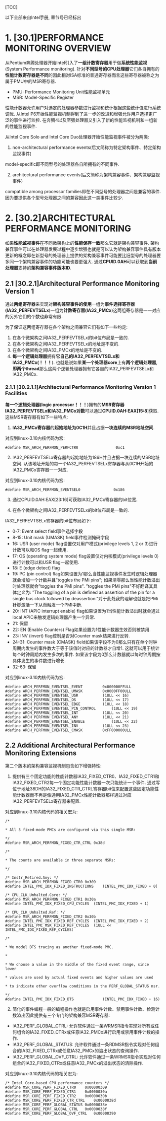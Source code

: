 [TOC]

以下全部来自Intel手册, 章节号已经标出

# 1. [30.1]PERFORMANCE MONITORING OVERVIEW

从Pentium奔腾处理器开始Intel引入了**一组计数寄存器**用于做**系统性能监视**(System Performance monitoring). 针对**不同型号的CPU处理器**它们各自拥有的**性能计数寄存器是不同**的因此相对ISA标准的普通寄存器而言这些寄存器被称之为属于PMU中的MSR寄存器. 

- PMU: Performance Monitoring Unit性能监视单元
- MSR: Model\-Specific Register

性能计数器允许用户对选定的处理器参数进行监视和统计根据这些统计值进行系统调优. 从Intel P6开始性能监视机制得到了进一步的改进和增强允许用户选择更广泛的事件进行监控. 在奔腾4以及至强处理器又引入了新的性能监视机制和一组新的性能监视事件. 

从Intel Core Solo and Intel Core Duo处理器开始性能监视事件被分为两类: 

1. non\-architectural performance events(后文简称为特定架构事件、特定架构监视事件)

model\-specific即不同型号的处理器各自所拥有的不同事件. 

2. architectural performance events(后文简称为架构兼容事件、架构兼容监视事件)

compatible among processor families即在不同型号的处理器之间是兼容的事件. 因为要提供各个型号处理器之间的兼容因此这一类事件比较少. 

# 2. [30.2]ARCHITECTURAL PERFORMANCE MONITORING

如果**性能监视事件**在不同微架构上的**性能保存一致**那么它就是架构兼容事件. 架构兼容事件可以在处理器发展过程中逐步增强也就是可以认为架构兼容事件具有版本更新的概念即在新型号的处理器上提供的架构兼容事件可能要比旧型号的处理器要多同一个架构兼容事件的功能可能也要更强大. 通过**CPUID\.0AH**可以获取到**当前处理器**支持的**架构兼容事件版本ID**. 

## 2.1 [30.2.1]Architectural Performance Monitoring Version 1

通过**两组寄存器**来实现对**架构兼容事件的使用**一组为**事件选择寄存器(IA32\_PERFEVTSELx**)一组为**计数寄存器(IA32\_PMCx**)这两组寄存器是一一对应的另外它们的个数也非常有限. 

为了保证这两组寄存器在各个架构之间兼容它们有如下一些约定: 

1. 在各个微架构之间IA32\_PERFEVTSELx的bit位布局是一致的. 
2. 在各个微架构之间IA32\_PERFEVTSELx的地址是不变的. 
3. 在各个微架构之间IA32\_PMCx的地址是不变的. 
4. **每一个逻辑处理器**拥有**它自己的IA32\_PERFEVTSELx和IA32\_PMCx(！！！**). 也就是说如果**某一个处理器core**上有**两个逻辑处理器, 即两个thread**那么这两个逻辑处理器拥有它各自的IA32\_PERFEVTSELx和IA32\_PMCx. 

### 2.1.1 [30.2.1.1]Architectural Performance Monitoring Version 1 Facilities

**每一个逻辑处理器(logic processor！！！**)拥有的**MSR寄存器IA32\_PERFEVTSELx和IA32\_PMCx对数**可以通过**CPUID\.0AH\:EAX\[15\:8**\]获取. 这些MSR寄存器有如下一些特点: 

1. **IA32\_PMCx寄存器**的**起始地址为0C1H**并且占据**一块连续的MSR地址空间**. 

对应到linux-3.10内核代码为宏: 
```
#define MSR_ARCH_PERFMON_PERFCTR0                 0xc1
```

2. IA32_PERFEVTSELx寄存器的起始地址为186H并且占据一块连续的MSR地址空间. 从该地址开始的每一个IA32_PERFEVTSELx寄存器与从0C1H开始的IA32_PMCx寄存器一一对应. 

对应到linux-3.10内核代码为宏: 
```
#define MSR_ARCH_PERFMON_EVENTSEL0               0x186
```

3. 通过CPUID.0AH:EAX[23:16]可获取IA32_PMCx寄存器的bit位宽. 

4. 在各个微架构之间IA32_PERFEVTSELx的bit位布局是一致的. 

IA32_PERFEVTSELx寄存器的bit位布局如下: 

- 0-7: Event select field事件选择字段
- 8-15: Unit mask (UMASK) field事件检测掩码字段
- 16: USR (user mode) flag设置仅对用户模式(privilege levels 1, 2 or 3)进行计数可以和OS flag一起使用. 
- 17: OS (operating system mode) flag设置仅对内核模式(privilege levels 0)进行计数可以和USR flag一起使用. 
- 18: E (edge detect) flag
- 19: PC (pin control) flag如果设置为1那么当性能监视事件发生时逻辑处理器就会增加一个计数并且”toggles the PMi pins"; 如果清零那么当性能计数溢出时处理器就会”toggles the PMi pins". ”toggles the PMi pins"不好翻译其具体定义为: ”The toggling of a pin is defined as assertion of the pin for a single bus clock followed by deassertion."对于此处我的理解也就是把PMi针脚激活一下从而触发一个PMI中断. 
- 20: INT (APIC interrupt enable) flag如果设置为1当性能计数溢出时就会通过local APIC来触发逻辑处理器产生一个异常. 
- 21: 保留
- 22: EN (Enable Counters) Flag如果设置为1性能计数器生效否则被禁用. 
- 23: INV (invert) flag控制是否对Counter mask结果进行反转. 
- 24-31: Counter mask (CMASK) field如果该字段不为0那么只有在单个时钟周期内发生的事件数大于等于该值时对应的计数器才自增1. 这就可以用于统计每个时钟周期内发生多次的事件. 如果该字段为0那么计数器就以每时钟周期按具体发生的事件数进行增长. 
- 32-63: 保留
 
对应到linux-3.10内核代码为宏: 
```
#define ARCH_PERFMON_EVENTSEL_EVENT         0x000000FFULL
#define ARCH_PERFMON_EVENTSEL_UMASK         0x0000FF00ULL
#define ARCH_PERFMON_EVENTSEL_USR           (1ULL << 16)
#define ARCH_PERFMON_EVENTSEL_OS            (1ULL << 17)
#define ARCH_PERFMON_EVENTSEL_EDGE          (1ULL << 18)
#define ARCH_PERFMON_EVENTSEL_PIN_CONTROL       (1ULL << 19)
#define ARCH_PERFMON_EVENTSEL_INT           (1ULL << 20)
#define ARCH_PERFMON_EVENTSEL_ANY           (1ULL << 21)
#define ARCH_PERFMON_EVENTSEL_ENABLE            (1ULL << 22)
#define ARCH_PERFMON_EVENTSEL_INV           (1ULL << 23)
#define ARCH_PERFMON_EVENTSEL_CMASK         0xFF000000ULL
```

## 2.2 Additional Architectural Performance Monitoring Extensions

第二个版本的架构兼容监视机制包含如下增强特性: 

1. 提供有三个固定功能的性能计数器IA32_FIXED_CTR0、IA32_FIXED_CTR1和IA32_FIXED_CTR2每一个固定功能性能计数器一次只能统计一个事件. 通过写位于地址38DH的IA32_FIXED_CTR_CTRL寄存器bit位来配置这些固定功能性能计数器而不再是像通用IA32_PMCx性能计数器那样通过对应IA32_PERFEVTSELx寄存器来配置. 

对应到linux-3.10内核代码的相关宏为: 
```
/*
 
* All 3 fixed-mode PMCs are configured via this single MSR:
 
*/
#define MSR_ARCH_PERFMON_FIXED_CTR_CTRL 0x38d
 
/*
 
* The counts are available in three separate MSRs:
 
*/
 
/* Instr_Retired.Any: */
#define MSR_ARCH_PERFMON_FIXED_CTR0 0x309
#define INTEL_PMC_IDX_FIXED_INSTRUCTIONS    (INTEL_PMC_IDX_FIXED + 0)
 
/* CPU_CLK_Unhalted.Core: */
#define MSR_ARCH_PERFMON_FIXED_CTR1 0x30a
#define INTEL_PMC_IDX_FIXED_CPU_CYCLES  (INTEL_PMC_IDX_FIXED + 1)
 
/* CPU_CLK_Unhalted.Ref: */
#define MSR_ARCH_PERFMON_FIXED_CTR2 0x30b
#define INTEL_PMC_IDX_FIXED_REF_CYCLES  (INTEL_PMC_IDX_FIXED + 2)
#define INTEL_PMC_MSK_FIXED_REF_CYCLES  (1ULL << INTEL_PMC_IDX_FIXED_REF_CYCLES)
 
/*
 
* We model BTS tracing as another fixed-mode PMC.
 
*
 
* We choose a value in the middle of the fixed event range, since lower
 
* values are used by actual fixed events and higher values are used
 
* to indicate other overflow conditions in the PERF_GLOBAL_STATUS msr.
 
*/
#define INTEL_PMC_IDX_FIXED_BTS             (INTEL_PMC_IDX_FIXED + 16)

```

2. 简化的事件编程一般的编程操作也就是启用事件计数、禁用事件计数、检测计数溢出因此提供有三个专门的架构兼容MSR寄存器: 
- IA32_PERF_GLOBAL_CTRL: 允许软件通过一条WRMSR指令实现对所有或任何组合的IA32_FIXED_CTRx或任意IA32_PMCx进行启用或禁用事件计数的操作. 
- IA32_PERF_GLOBAL_STATUS: 允许软件通过一条RDMSR指令实现对任何组合的IA32_FIXED_CTRx或任意IA32_PMCx的溢出状态的查询操作. 
- IA32_PERF_GLOBAL_OVF_CTRL: 允许软件通过一条WRMSR指令实现对任何组合的IA32_FIXED_CTRx或任意IA32_PMCx的溢出状态的清除操作. 

对应到linux-3.10内核代码的相关宏为: 
```
/* Intel Core-based CPU performance counters */
#define MSR_CORE_PERF_FIXED_CTR0    0x00000309
#define MSR_CORE_PERF_FIXED_CTR1    0x0000030a
#define MSR_CORE_PERF_FIXED_CTR2    0x0000030b
#define MSR_CORE_PERF_FIXED_CTR_CTRL    0x0000038d
#define MSR_CORE_PERF_GLOBAL_STATUS 0x0000038e
#define MSR_CORE_PERF_GLOBAL_CTRL   0x0000038f
#define MSR_CORE_PERF_GLOBAL_OVF_CTRL   0x00000390
```